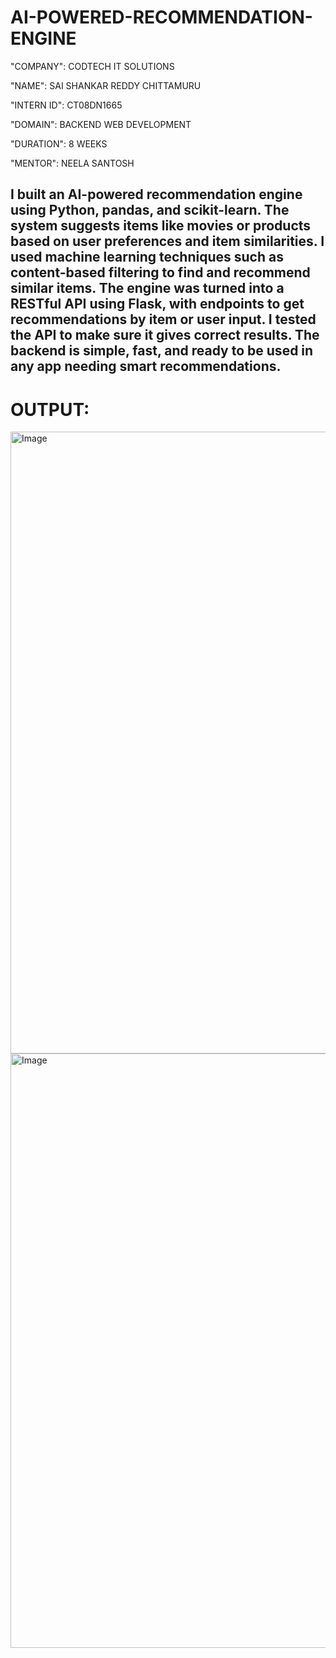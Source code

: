 # AI-POWERED-RECOMMENDATION-ENGINE

"COMPANY": CODTECH IT SOLUTIONS

"NAME": SAI SHANKAR REDDY CHITTAMURU

"INTERN ID": CT08DN1665

"DOMAIN": BACKEND WEB DEVELOPMENT

"DURATION": 8 WEEKS

"MENTOR": NEELA SANTOSH

## I built an AI-powered recommendation engine using Python, pandas, and scikit-learn. The system suggests items like movies or products based on user preferences and item similarities. I used machine learning techniques such as content-based filtering to find and recommend similar items. The engine was turned into a RESTful API using Flask, with endpoints to get recommendations by item or user input. I tested the API to make sure it gives correct results. The backend is simple, fast, and ready to be used in any app needing smart recommendations.

# OUTPUT:

<img width="1918" height="995" alt="Image" src="https://github.com/user-attachments/assets/4f52c8aa-6195-43fa-85ee-b8b20b6048d9" />
<img width="1919" height="951" alt="Image" src="https://github.com/user-attachments/assets/406c0a2b-895b-4e90-ae4e-dc1431da61f9" />
